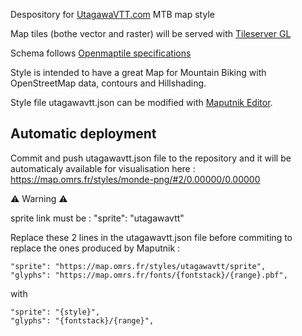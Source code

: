 Despository for [UtagawaVTT.com](https://www.utagawavtt.com) MTB map style

Map tiles (bothe vector and raster) will be served with [Tileserver GL](https://github.com/maptiler/tileserver-gl) 

Schema follows [Openmaptile specifications](https://openmaptiles.org/schema/)

Style is intended to have a great Map for Mountain Biking with OpenStreetMap data, contours and Hillshading.

Style file utagawavtt.json can be modified with [Maputnik Editor](https://maputnik.github.io).


## Automatic deployment

Commit and push utagawavtt.json file to the repository and it will be automaticaly available for visualisation here : https://map.omrs.fr/styles/monde-png/#2/0.00000/0.00000

⚠️ Warning ⚠️

sprite link must be : "sprite": "utagawavtt"

Replace these 2 lines in the utagawavtt.json file before commiting to replace the ones produced by Maputnik :

    "sprite": "https://map.omrs.fr/styles/utagawavtt/sprite",
    "glyphs": "https://map.omrs.fr/fonts/{fontstack}/{range}.pbf",
  
  with 
  
    "sprite": "{style}",
    "glyphs": "{fontstack}/{range}",
  
